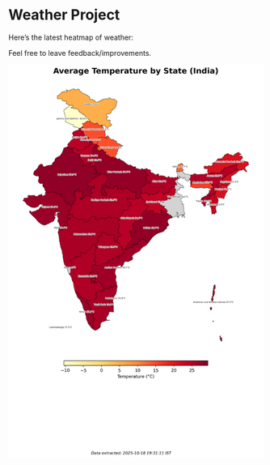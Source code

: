 # Weather Project

Here’s the latest heatmap of weather:

Feel free to leave feedback/improvements.

![India Heatmap](docs/assets/india_heatmap.png?v=F39DAA)
